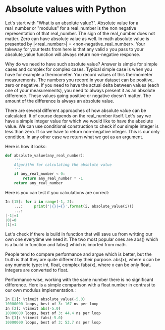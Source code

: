 # Absolute values with Python

Let's start with "What is an absolute value?". Absolute value for a real_number or "modulus" for a real_number is the non negative representation of that real_number. The sign of the real_number does not matter. Zero can have absolute value as well. In math absolute value is presented by |<real_number>| = <non-negative_real_number>. Your takeway for your tests from here is that any valid x you pass to your absolute_value function will always return non-negative response.

Why do we need to have such absolute value? Answer is simple for simple cases and complex for complex cases. Typical simple case is when you have for example a thermometer. You record values of this thermometer measurements. The numbers you record in your dataset can be positive, zero or negative. If you need to have the actual delta between values (each one of your measurements), you need to always present it as an absolute difference. These values going positive or negative doesn't matter. The amount of the difference is always an absolute value.

There are several different approaches of how absolute value can be calculated. It of course depends on the real_number itself.
Let's say we have a simple integer value for which we would like to have the absolute value. We can use conditional construction to check if our simple integer is less than zero. If so we have to return non-negative integer. This is our only condition. In any other case we return what we got as an argument.

Here is how it looks:
```python
def absolute_value(any_real_number):
    '''
    Algorithm for calculating the absolute value
    '''
    if any_real_number < 0:
        return any_real_number * -1
    return any_real_number
```

Here is you can test if you calculations are correct:
```python
In [15]: for i in range(-1, 2):
    ...:     print('|{}|={}'.format(i, absolute_value(i)))
    ...:     
|-1|=1
|0|=0
|1|=1

```

Let's check if there is build in function that will save us from writting our own one everytime we need it.
The two most popular ones are abs() which is a build in function and fabs() which is imorted from math.

People tend to compare performance and argue which is better, but the truth is that they are quite different by their purpose.
abs(x), where x can be any numeric type: int, float, complex
fabs(x), where x can be only float. Integers are converted to float.

Performance wise, working with the same number there is no significant difference. 
Here is a simple comparison with a float number in contrast to our own modulus implementation.:
```python
In [1]: %timeit absolute_value(-5.0)
10000000 loops, best of 3: 167 ns per loop
In [2]: %timeit abs(-5.0)
10000000 loops, best of 3: 44.4 ns per loop
In [3]: %timeit fabs(-5.0)
10000000 loops, best of 3: 53.7 ns per loop
```
